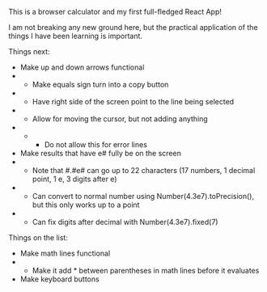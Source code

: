 This is a browser calculator and my first full-fledged React App!

I am not breaking any new ground here, but the practical application of the things I have been learning is important.

Things next:
- Make up and down arrows functional
- - Make equals sign turn into a copy button
- - Have right side of the screen point to the line being selected
- - Allow for moving the cursor, but not adding anything
- - - Do not allow this for error lines
- Make results that have e# fully be on the screen
- - Note that #.#e# can go up to 22 characters (17 numbers, 1 decimal point, 1 e, 3 digits after e)
- - Can convert to normal number using Number(4.3e7).toPrecision(), but this only works up to a point
- - Can fix digits after decimal with Number(4.3e7).fixed(7)

Things on the list:
- Make math lines functional
- - Make it add * between parentheses in math lines before it evaluates
- Make keyboard buttons
